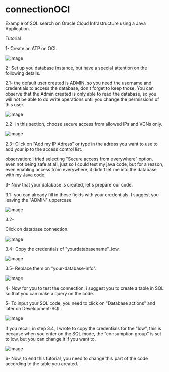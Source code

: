 # connectionOCI
Example of SQL search on Oracle Cloud Infrastructure using a Java Application.

Tutorial

1- Create an ATP on OCI.

![image](https://user-images.githubusercontent.com/73943868/224455761-322ea8e6-2da5-4071-b8c6-ef0de800166c.png)

2- Set up you database instance, but have a special attention on the following details.

2.1- the default user created is ADMIN, so you need the username and credentials to access the database, don't forget to keep those. You can observe that the Admin created is only able to read the database, so you will not be able to do write operations until you change the permissions of this user.

![image](https://user-images.githubusercontent.com/73943868/224456345-3d13d97e-d3bb-4d68-b129-5bf17b96989a.png)

2.2- In this section, choose secure access from allowed IPs and VCNs only.

![image](https://user-images.githubusercontent.com/73943868/224455858-3a08857d-0783-4918-a3ec-6f3c2fe110f1.png)

2.3- Click on "Add my IP Adress" or type in the adress you want to use to add your ip to the access control list.

observation: I tried selecting "Secure access from everywhere" option, even not being safe at all, just so I could test my java code, but for a reason, even enabling access from everywhere, it didn't let me into the database with my Java code.

3- Now that your database is created, let's prepare our code.

3.1- you can already fill in these fields with your credentials. I suggest you leaving the "ADMIN" uppercase.

![image](https://user-images.githubusercontent.com/73943868/224456721-3fdfdc83-a959-4d5e-9d3a-e29708b13413.png)

3.2- 

Click on database connection.

![image](https://user-images.githubusercontent.com/73943868/224456604-c4dcace0-2544-4554-bb6a-a284ae5af393.png)

3.4- Copy the credentials of "yourdatabasename"_low.

![image](https://user-images.githubusercontent.com/73943868/224456898-b2abedcb-86ab-4cfc-8fe7-221d41d9e8fb.png)

3.5- Replace them on "your-database-info".

![image](https://user-images.githubusercontent.com/73943868/224457049-2a06d31d-2b7e-43f5-b133-9cf868e99aef.png)

4- Now for you to test the connection, i suggest you to create a table in SQL so that you can make a query on the code.

5- To input your SQL code, you need to click on "Database actions" and later on Development-SQL.

![image](https://user-images.githubusercontent.com/73943868/224457463-13501831-6422-4293-9484-d743b15fb514.png)

If you recall, in step 3.4, I wrote to copy the credentials for the "low", this is because when you enter on the SQL mode, the "consumption group" is set to low, but you can change it if you want to.

![image](https://user-images.githubusercontent.com/73943868/224457358-b44d16c8-1aa1-45b2-a2b9-c41f467b5a7b.png)

6- Now, to end this tutorial, you need to change this part of the code according to the table you created.











